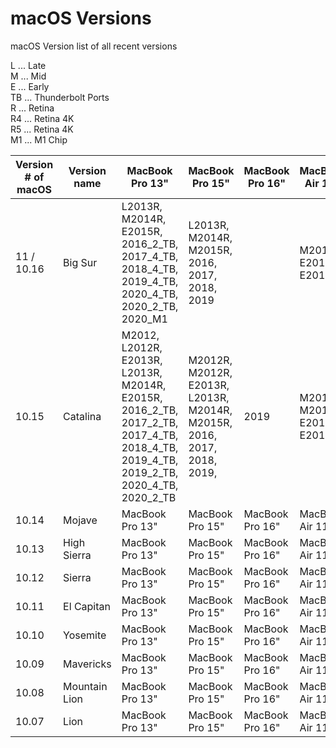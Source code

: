 # macOS Versions
macOS Version list of all recent versions 

L ... Late <br/>
M ... Mid <br/>
E ... Early <br/>
TB ... Thunderbolt Ports <br/>
R ... Retina <br/>
R4 ... Retina 4K <br/>
R5 ... Retina 4K <br/>
M1 ... M1 Chip


| Version # of macOS | Version name | MacBook Pro 13" | MacBook Pro 15" | MacBook Pro 16" | MacBook Air 11" | MacBook Air 13" | MacBook | iMac Pro | iMac 21,5" | iMac 27" | Mac mini | Mac Pro |
| ---------------- | ---- | ----------- | ----------- | ----------- | ------- | -------- | ---- | -------- | ------- | ---- | -------- | ------- |
| 11 / 10.16 | Big Sur | L2013R, M2014R, E2015R, 2016_2_TB, 2017_4_TB, 2018_4_TB, 2019_4_TB, 2020_4_TB, 2020_2_TB, 2020_M1 | L2013R, M2014R, M2015R, 2016, 2017, 2018, 2019 | | M2012, E2014, E2015 | M2013, E2014, E2015, 2017R, 2018R, 2019R, 2020R, 2020_M1 | E2015R_12", E2016R_12", 2017R_12" | 2017 | M2014, L2015, L2015R4, 2017, 2017R4, 2019R4 | L2014R5, M2015R5, L2015R5, 2017R5, 2019R5, 2020R5 | L2014, 2018, 2020M1 | L2013, 2020 |
| 10.15 | Catalina | M2012, L2012R, E2013R, L2013R, M2014R, E2015R, 2016_2_TB, 2017_2_TB, 2017_4_TB, 2018_4_TB, 2019_4_TB, 2019_2_TB, 2020_4_TB, 2020_2_TB | M2012R, M2012R, E2013R, L2013R, M2014R, M2015R, 2016, 2017, 2018, 2019, | 2019 | M2012, M2013, E2014, E2015 | M2012, M2013, E2014, E2015, 2017, 2018R, 2019R, 2020R | MacBook | iMac Pro | iMac 21,5" | iMac 27" | Mac mini | Mac Pro |
| 10.14 | Mojave | MacBook Pro 13" | MacBook Pro 15" | MacBook Pro 16" | MacBook Air 11" | MacBook Air 13" | MacBook | iMac Pro | iMac 21,5" | iMac 27" | Mac mini | Mac Pro |
| 10.13 | High Sierra | MacBook Pro 13" | MacBook Pro 15" | MacBook Pro 16" |  MacBook Air 11" | MacBook Air 13" | MacBook | iMac Pro | iMac 21,5" | iMac 27" | Mac mini | Mac Pro |
| 10.12 | Sierra | MacBook Pro 13" | MacBook Pro 15" | MacBook Pro 16" |  MacBook Air 11" | MacBook Air 13" | MacBook | iMac Pro | iMac 21,5" | iMac 27" | Mac mini | Mac Pro |
| 10.11 | El Capitan | MacBook Pro 13" | MacBook Pro 15" | MacBook Pro 16" |  MacBook Air 11" | MacBook Air 13" | MacBook | iMac Pro | iMac 21,5" | iMac 27" | Mac mini | Mac Pro |
| 10.10 | Yosemite | MacBook Pro 13" | MacBook Pro 15" | MacBook Pro 16" |  MacBook Air 11" | MacBook Air 13" | MacBook | iMac Pro | iMac 21,5" | iMac 27" | Mac mini | Mac Pro |
| 10.09 | Mavericks | MacBook Pro 13" | MacBook Pro 15" | MacBook Pro 16" |  MacBook Air 11" | MacBook Air 13" | MacBook | iMac Pro | iMac 21,5" | iMac 27" | Mac mini | Mac Pro |
| 10.08 | Mountain Lion | MacBook Pro 13" | MacBook Pro 15" | MacBook Pro 16" |  MacBook Air 11" | MacBook Air 13" | MacBook | iMac Pro | iMac 21,5" | iMac 27" | Mac mini | Mac Pro |
| 10.07 | Lion | MacBook Pro 13" | MacBook Pro 15" | MacBook Pro 16" |  MacBook Air 11" | MacBook Air 13" | MacBook | iMac Pro | iMac 21,5" | iMac 27" | Mac mini | Mac Pro |
